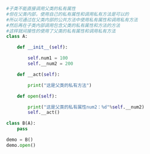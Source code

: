 
<BlogInfo title="8.父类的共有方法" author="白日梦想猿" pv=0 read_times=0 pre_cost_time=0分19秒 category="面向对象的特性" tag_list="['面向对象的特性']" create_time="2020.02.26 17:03:05" update_time="2020.02.26 17:12:22" />

```python
#子类不能直接调用父类的私有属性
#但在父类内部，使用自己的私有属性和调用私有方法是可以的
#所以可通过在父类内部的公共方法中使用私有属性和调用私有方法
#然后再在子类内部调用包含父类的私有属性和方法的方法
#这样就间接性的使用了父类的私有属性和调用私有方法
class A:

    def __init__(self):

        self.num1 = 100
        self.__num2 = 200

    def __act(self):

        print("这是父类的私有方法")

    def open(self):

        print("这是父类的私有属性num2：%d"%self.__num2)
        self.__act()

class B(A):
    pass

demo = B()
demo.open()
```
